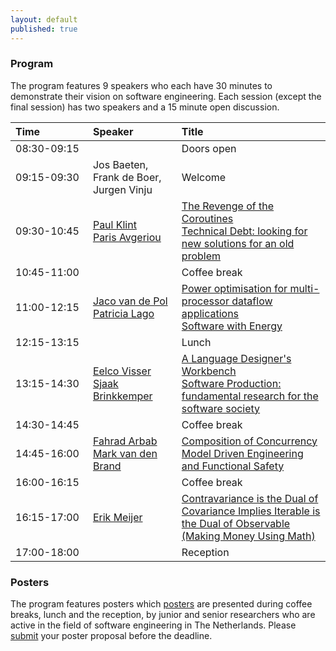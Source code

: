 ```yaml
---
layout: default
published: true
---
```


### Program

The program features 9 speakers who each have 30 minutes to demonstrate their vision on software engineering. Each session (except the final session) has two speakers and a 15 minute open discussion.

<table class="table borderless nowrap"><thead>
<tr>
<th style="text-align: left">Time&nbsp;&nbsp;&nbsp;&nbsp;&nbsp;&nbsp;&nbsp;&nbsp;&nbsp;&nbsp;&nbsp;&nbsp;&nbsp;&nbsp;&nbsp;&nbsp;</th>
<th style="text-align: left">Speaker</th>
<th style="text-align: left">Title</th>
</tr>
</thead><tbody>
<tr>
<td style="text-align: left">08:30-09:15</td>
<td style="text-align: left"></td>
<td style="text-align: left">Doors open</td>
</tr>
<tr>
<td style="text-align: left">09:15-09:30</td>
<td style="text-align: left">Jos Baeten, Frank de Boer, Jurgen Vinju</td>
<td style="text-align: left">Welcome</td>
</tr>
<tr>
<td style="text-align: left">09:30-10:45</td>
<td style="text-align: left"><a href="http://homepages.cwi.nl/%7Epaulk/">Paul Klint</a><br>
<a href="http://www.cs.rug.nl/%7Eparis/">Paris Avgeriou</a></td>
<td style="text-align: left"><a href="./paulklint">The Revenge of the Coroutines</a><br>
<a href="./avgeriou">Technical Debt: looking for new solutions for an old problem</a></td>
</tr>
<tr>
<td style="text-align: left">10:45-11:00</td>
<td style="text-align: left"></td>
<td style="text-align: left">Coffee break</td>
</tr>
<tr>
<td style="text-align: left">11:00-12:15</td>
<td style="text-align: left"><a href="http://wwwhome.ewi.utwente.nl/%7Evdpol/">Jaco van de Pol</a><br>
<a href="http://www.cs.vu.nl/%7Epatricia/Patricia_Lago/Home.html">Patricia Lago</a>
</td>
<td style="text-align: left"><a href="./vdpol">Power optimisation for multi-processor dataflow applications</a><br>
<a href="./lago">Software with Energy</a>
</tr>
<tr>
<td style="text-align: left">12:15-13:15</td>
<td style="text-align: left"></td>
<td style="text-align: left">Lunch</td>
</tr>
<tr>
<td style="text-align: left">13:15-14:30</td>
<td style="text-align: left">
<a href="http://eelcovisser.org/">Eelco Visser</a><br>
<a href="http://www.cs.uu.nl/staff/sjaak.html">Sjaak Brinkkemper</a>
</td>
<td style="text-align: left"><a href="./visser">A Language Designer&#39;s Workbench</a><br>
<a href="./brinkkemper">Software Production: fundamental research for the software society</a>
</td>
</tr>
<tr>
<td style="text-align: left">14:30-14:45</td>
<td style="text-align: left"></td>
<td style="text-align: left">Coffee break</td>
</tr>
<tr>
<td style="text-align: left">14:45-16:00</td>
</td>
<td style="text-align: left"><a href="http://homepages.cwi.nl/%7Efarhad/">Fahrad Arbab</a><br>
<a href="http://www.win.tue.nl/%7Emvdbrand/">Mark van den Brand</a>
</td>
<td style="text-align: left"><a href="./arbab">Composition of Concurrency</a><br>
<a href="./vandenbrand">Model Driven Engineering and Functional Safety</a>
</td>
</tr>
<tr>
<td style="text-align: left">16:00-16:15</td>
<td style="text-align: left"></td>
<td style="text-align: left">Coffee break</td>
</tr>
<tr>
<td style="text-align: left">16:15-17:00</td>
<td style="text-align: left"><a href="http://en.wikipedia.org/wiki/Erik_Meijer_(computer_scientist)">Erik Meijer</a></td>
<td style="text-align: left"><a href="./meijer">Contravariance is the Dual of Covariance Implies Iterable is the Dual of Observable (Making Money Using Math)</a></td>
</tr>
<tr>
<td style="text-align: left">17:00-18:00</td>
<td style="text-align: left"></td>
<td style="text-align: left">Reception</td>
</tr>
</tbody></table>


<!--
| Time  | Speaker | Title |
|:-------|:------- |:----------| 
| 08:30-09:15 |         | Doors open |
| 09:15-09:30 | Jos Baeten, Frank de Boer, Jurgen Vinju | Welcome |
| 09:30-10:45 | [Paul Klint](http://homepages.cwi.nl/~paulk/) | [The Revenge of the Coroutines](./paulklint) | 
|             | [Paris Avgeriou](http://www.cs.rug.nl/~paris/) | [Technical Debt: looking for new solutions for an old problem](./avgeriou) |
| 10:45-11:00 |         | Coffee break |
| 11:00-12:15 | [Fahrad Arbab](http://homepages.cwi.nl/~farhad/) | [Composition of Concurrency](./arbab) |
|             | [Mark van den Brand](http://www.win.tue.nl/~mvdbrand/) | [Model Driven Engineering and Functional Safety](./vandenbrand) |
| 12:15-13:15 |         | Lunch
| 13:15-14:30 | [Eelco Visser](http://eelcovisser.org/) |  [A Language Designer's Workbench](./visser) |
|             | [Sjaak Brinkkemper](http://www.cs.uu.nl/staff/sjaak.html) | [Software Production: fundamental research for the software society.](./brinkkemper) |
| 14:30-14:45 |         | Coffee break |
| 14:45-16:00 | [Jaco van de Pol](http://wwwhome.ewi.utwente.nl/~vdpol/) | [Power optimisation for multi-processor dataflow applications](./vdpol) |
|             | [Patricia Lago](http://www.cs.vu.nl/~patricia/Patricia_Lago/Home.html) | [Software with Energy](./lago) |
| 16:00-16:15 |         | Coffee break |
| 16:15-17:00 | [Erik Meijer](http://en.wikipedia.org/wiki/Erik_Meijer_(computer_scientist)) | [Contravariance is the Dual of Covariance Implies Iterable is the Dual of Observable (Making Money Using Math)](./meijer) | 
| 17:00-18:00 | | Reception |
 

* [Eelco Visser](http://eelcovisser.org/) (TU Delft) - [A Language Designer's Workbench](./visser)
* [Mark van den Brand](http://www.win.tue.nl/~mvdbrand/) (TU Eindhoven) - [Model Driven Engineering and Functional Safety](./vandenbrand)
* [Patricia Lago](http://www.cs.vu.nl/~patricia/Patricia_Lago/Home.html) (VU) - [Software with Energy](./lago) 
* [Paul Klint](http://homepages.cwi.nl/~paulk/) (CWI research fellow, UvA) - [The Revenge of the Coroutines](./paulklint)
* [Sjaak Brinkkemper](http://www.cs.uu.nl/staff/sjaak.html) (UU) - [Software Production: fundamental research for the software society.](./brinkkemper) - abstract to be announced
* [Paris Avgeriou](http://www.cs.rug.nl/~paris/) (RUG) - [Technical Debt: looking for new solutions for an old problem](./avgeriou)
* [Fahrad Arbab](http://homepages.cwi.nl/~farhad/) (CWI) - [Composition of Concurrency](./arbab) 	
* [Erik Meijer](http://en.wikipedia.org/wiki/Erik_Meijer_(computer_scientist)) (TU Delft) - [Contravariance is the Dual of Covariance Implies Iterable is the Dual of Observable (Making Money Using Math)](./meijer)
* [Jaco van de Pol](http://wwwhome.ewi.utwente.nl/~vdpol/) (UTwente) - [Power optimisation for multi-processor dataflow applications](./vdpol)
-->

### Posters

The program features posters which [posters](../posters/) are presented during coffee breaks, lunch and the reception, by junior and senior researchers
who are active in the field of software engineering in The Netherlands. Please [submit](../posters/) your poster 
proposal before the deadline.
